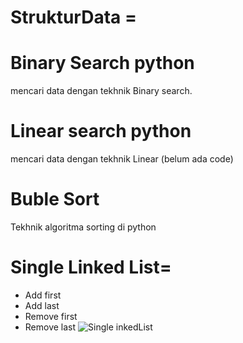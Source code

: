 # StrukturData =
# Binary Search python 
mencari data dengan tekhnik Binary search.
# Linear search python 
mencari data dengan tekhnik Linear (belum ada code)
# Buble Sort
Tekhnik algoritma sorting di python
# Single Linked List=
- Add first
- Add last
- Remove first
- Remove last
![Single inkedList](https://user-images.githubusercontent.com/58825091/174473740-b8c3d150-1a53-4055-99d5-b3f72390c7f4.png)
